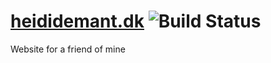 # [heididemant.dk](https://heididemant.dk) ![Build Status](https://travis-ci.org/briandemant/heididemant.svg?branch=master)
Website for a friend of mine
